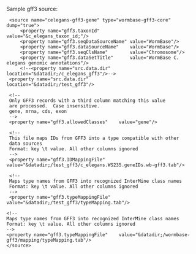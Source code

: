 Sample gff3 source:

     <source name="celegans-gff3-gene" type="wormbase-gff3-core" dump="true">
         <property name="gff3.taxonId"           value="&c_elegans_taxon_id;"/>
         <property name="gff3.seqDataSourceName" value="WormBase"/>
         <property name="gff3.dataSourceName"    value="WormBase"/>
         <property name="gff3.seqClsName"        value="Chromosome"/>
         <property name="gff3.dataSetTitle"      value="WormBase C. elegans genomic annotations"/>
         <!--<property name="src.data.dir"           location="&datadir;/c_elegans_gff3"/>-->
	 <property name="src.data.dir"           location="&datadir;/test_gff3"/> 
        
	 <!-- 
	 Only GFF3 records with a third column matching this value 
	 are processed.  Case insensitive.
	 gene, mrna, cds, exon
	 -->
	 <property name="gff3.allowedClasses" 	 value="gene"/>
	 
	 <!-- 
	 This file maps IDs from GFF3 into a type compatible with other 
	 data sources
	 Format: key \t value. All other columns ignored 
	 -->
	 <property name="gff3.IDMappingFile"	 value="&datadir;/test_gff3/c_elegans.WS235.geneIDs.wb-gff3.tab"/> 
	 
	 <!-- 
	 Maps type names from GFF3 into recognized InterMine class names
	 Format: key \t value. All other columns ignored 
	 -->
	 <property name="gff3.typeMappingFile"	 value="&datadir;/test_gff3/typeMapping.tab"/>

	<!-- 
	Maps type names from GFF3 into recognized InterMine class names
	Format: key \t value. All other columns ignored 
	-->
	<property name="gff3.typeMappingFile"    value="&datadir;/wormbase-gff3/mapping/typeMapping.tab"/>
    </source>


